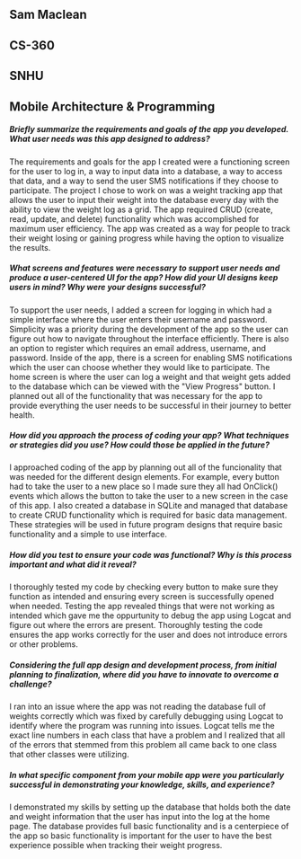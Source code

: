 ## Sam Maclean
## CS-360
## SNHU
## Mobile Architecture & Programming

##### Briefly summarize the requirements and goals of the app you developed. What user needs was this app designed to address?
The requirements and goals for the app I created were a functioning screen for the user to log in, a way to input data into a database, a way to access that data, and a way to send the user SMS notifications if they choose to participate. The project I chose to work on was a weight tracking app that allows the user to input their weight into the database every day with the ability to view the weight log as a grid. The app required CRUD (create, read, update, and delete) functionality which was accomplished for maximum user efficiency. The app was created as a way for people to track their weight losing or gaining progress while having the option to visualize the results. 

##### What screens and features were necessary to support user needs and produce a user-centered UI for the app? How did your UI designs keep users in mind? Why were your designs successful?
To support the user needs, I added a screen for logging in which had a simple interface where the user enters their username and password. Simplicity was a priority during the development of the app so the user can figure out how to navigate throughout the interface efficiently. There is also an option to register which requires an email address, username, and password. Inside of the app, there is a screen for enabling SMS notifications which the user can choose whether they would like to participate. The home screen is where the user can log a weight and that weight gets added to the database which can be viewed with the "View Progress" button. I planned out all of the functionality that was necessary for the app to provide everything the user needs to be successful in their journey to better health.

##### How did you approach the process of coding your app? What techniques or strategies did you use? How could those be applied in the future?
I approached coding of the app by planning out all of the funcionality that was needed for the different design elements. For example, every button had to take the user to a new place so I made sure they all had OnClick() events which allows the button to take the user to a new screen in the case of this app. I also created a database in SQLite and managed that database to create CRUD functionality which is required for basic data management. These strategies will be used in future program designs that require basic functionality and a simple to use interface.

##### How did you test to ensure your code was functional? Why is this process important and what did it reveal?
I thoroughly tested my code by checking every button to make sure they function as intended and ensuring every screen is successfully opened when needed. Testing the app revealed things that were not working as intended which gave me the oppurtunity to debug the app using Logcat and figure out where the errors are present. Thoroughly testing the code ensures the app works correctly for the user and does not introduce errors or other problems. 

##### Considering the full app design and development process, from initial planning to finalization, where did you have to innovate to overcome a challenge?
I ran into an issue where the app was not reading the database full of weights correctly which was fixed by carefully debugging using Logcat to identify where the program was running into issues. Logcat tells me the exact line numbers in each class that have a problem and I realized that all of the errors that stemmed from this problem all came back to one class that other classes were utilizing.  


##### In what specific component from your mobile app were you particularly successful in demonstrating your knowledge, skills, and experience?
I demonstrated my skills by setting up the database that holds both the date and weight information that the user has input into the log at the home page. The database provides full basic functionality and is a centerpiece of the app so basic functionality is important for the user to have the best experience possible when tracking their weight progress.
